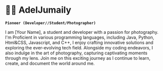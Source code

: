 # 🧑‍💻 AdelJumaily 

**`Pioneer (Developer//Student/Photographer)`**

I am [Your Name], a student and developer with a passion for photography. I'm Proficient in various programming languages, including Java, Python, Html&CSS, Javascript,  and C++,
I enjoy crafting innovative solutions and exploring the ever-evolving tech field. Alongside my coding endeavors, I also indulge in the art of photography, 
capturing captivating moments through my lens. Join me on this exciting journey as I continue to learn, create, and document the world around me.
